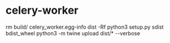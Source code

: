 # celery-worker

rm build/ celery_worker.egg-info dist -Rf
python3 setup.py sdist bdist_wheel
python3 -m twine upload dist/* --verbose